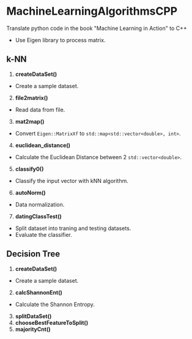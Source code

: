 # MachineLearningAlgorithmsCPP
Translate python code in the book "Machine Learning in Action" to C++
* Use Eigen library to process matrix.

## k-NN
1. **createDataSet()**
  * Create a sample dataset.
2. **file2matrix()**
  * Read data from file.
3. **mat2map()**
  * Convert `Eigen::MatrixXf` to `std::map<std::vector<double>, int>`.
4. **euclidean_distance()**
  * Calculate the Euclidean Distance between 2 `std::vector<double>`.
5. **classify0()**
  * Classify the input vector with kNN algorithm.
6. **autoNorm()**
  * Data normalization.
7. **datingClassTest()**
  * Split dataset into traning and testing datasets.
  * Evaluate the classifier.

## Decision Tree
1. **createDataSet()**
  * Create a sample dataset.
2. **calcShannonEnt()**
  * Calculate the Shannon Entropy.
3. **splitDataSet()**
4. **chooseBestFeatureToSplit()**
5. **majorityCnt()**
